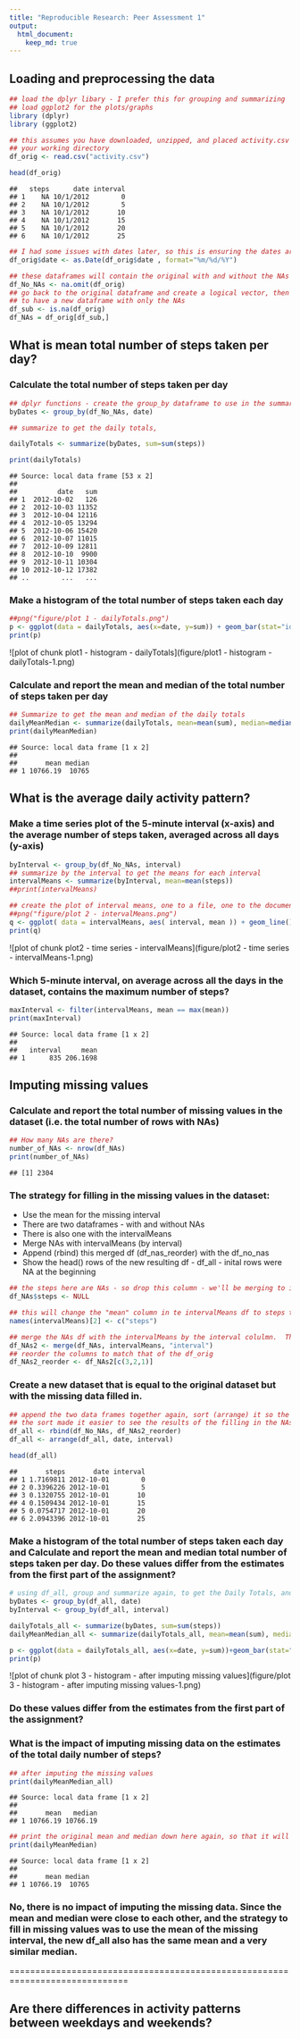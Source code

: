 ```yaml
---
title: "Reproducible Research: Peer Assessment 1"
output: 
  html_document:
    keep_md: true
---
```



## Loading and preprocessing the data

```r
## load the dplyr libary - I prefer this for grouping and summarizing
## load ggplot2 for the plots/graphs
library (dplyr)
library (ggplot2)

## this assumes you have downloaded, unzipped, and placed activity.csv into
## your working directory
df_orig <- read.csv("activity.csv")

head(df_orig)
```

```
##   steps      date interval
## 1    NA 10/1/2012        0
## 2    NA 10/1/2012        5
## 3    NA 10/1/2012       10
## 4    NA 10/1/2012       15
## 5    NA 10/1/2012       20
## 6    NA 10/1/2012       25
```

```r
## I had some issues with dates later, so this is ensuring the dates are of the date class
df_orig$date <- as.Date(df_orig$date , format="%m/%d/%Y")

## these dataframes will contain the original with and without the NAs - to be used in subsequent steps
df_No_NAs <- na.omit(df_orig)
## go back to the original dataframe and create a logical vector, then use it to subset the original
## to have a new dataframe with only the NAs
df_sub <- is.na(df_orig)
df_NAs = df_orig[df_sub,]
```

## What is mean total number of steps taken per day?

### Calculate the total number of steps taken per day


```r
## dplyr functions - create the group_by dataframe to use in the summarize function
byDates <- group_by(df_No_NAs, date)

## summarize to get the daily totals, 

dailyTotals <- summarize(byDates, sum=sum(steps))  

print(dailyTotals)
```

```
## Source: local data frame [53 x 2]
## 
##          date   sum
## 1  2012-10-02   126
## 2  2012-10-03 11352
## 3  2012-10-04 12116
## 4  2012-10-05 13294
## 5  2012-10-06 15420
## 6  2012-10-07 11015
## 7  2012-10-09 12811
## 8  2012-10-10  9900
## 9  2012-10-11 10304
## 10 2012-10-12 17382
## ..        ...   ...
```

### Make a histogram of the total number of steps taken each day


```r
##png("figure/plot 1 - dailyTotals.png")
p <- ggplot(data = dailyTotals, aes(x=date, y=sum)) + geom_bar(stat="identity")
print(p)
```

![plot of chunk plot1 - histogram - dailyTotals](figure/plot1 - histogram - dailyTotals-1.png) 

### Calculate and report the mean and median of the total number of steps taken per day


```r
## Summarize to get the mean and median of the daily totals
dailyMeanMedian <- summarize(dailyTotals, mean=mean(sum), median=median(sum)) 
print(dailyMeanMedian)
```

```
## Source: local data frame [1 x 2]
## 
##       mean median
## 1 10766.19  10765
```

## What is the average daily activity pattern?

### Make a time series plot of the 5-minute interval (x-axis) and the average number of steps taken, averaged across all days (y-axis)


```r
byInterval <- group_by(df_No_NAs, interval)
## summarize by the interval to get the means for each interval
intervalMeans <- summarize(byInterval, mean=mean(steps)) 
##print(intervalMeans)

## create the plot of interval means, one to a file, one to the document
##png("figure/plot 2 - intervalMeans.png")
q <- ggplot( data = intervalMeans, aes( interval, mean )) + geom_line() 
print(q)
```

![plot of chunk plot2 - time series - intervalMeans](figure/plot2 - time series - intervalMeans-1.png) 

### Which 5-minute interval, on average across all the days in the dataset, contains the maximum number of steps?

```r
maxInterval <- filter(intervalMeans, mean == max(mean))
print(maxInterval)
```

```
## Source: local data frame [1 x 2]
## 
##   interval     mean
## 1      835 206.1698
```

## Imputing missing values

### Calculate and report the total number of missing values in the dataset (i.e. the total number of rows with NAs)

```r
## How many NAs are there?
number_of_NAs <- nrow(df_NAs)
print(number_of_NAs)
```

```
## [1] 2304
```

### The strategy for filling in the missing values in the dataset:
* Use the mean for the missing interval 
* There are two dataframes - with and without NAs
* There is also one with the intervalMeans
* Merge NAs with intervalMeans (by interval)
* Append (rbind) this merged df (df_nas_reorder) with the df_no_nas
* Show the head() rows of the new resulting df - df_all - inital rows were NA at the beginning

```r
## the steps here are NAs - so drop this column - we'll be merging to it later to replace with the interval means
df_NAs$steps <- NULL

## this will change the "mean" column in te intervalMeans df to steps to be consistent with this question.
names(intervalMeans)[2] <- c("steps")

## merge the NAs df with the intervalMeans by the interval colulmn.  This will "Fill in" the missing (NAs) data.
df_NAs2 <- merge(df_NAs, intervalMeans, "interval")
## reorder the columns to match that of the df_orig
df_NAs2_reorder <- df_NAs2[c(3,2,1)]
```

### Create a new dataset that is equal to the original dataset but with the missing data filled in.

```r
## append the two data frames together again, sort (arrange) it so the head() is in the same order as the originL
## the sort made it easier to see the results of the filling in the NAs data.
df_all <- rbind(df_No_NAs, df_NAs2_reorder)
df_all <- arrange(df_all, date, interval)

head(df_all)
```

```
##       steps       date interval
## 1 1.7169811 2012-10-01        0
## 2 0.3396226 2012-10-01        5
## 3 0.1320755 2012-10-01       10
## 4 0.1509434 2012-10-01       15
## 5 0.0754717 2012-10-01       20
## 6 2.0943396 2012-10-01       25
```

### Make a histogram of the total number of steps taken each day and Calculate and report the mean and median total number of steps taken per day. Do these values differ from the estimates from the first part of the assignment? 

```r
# using df_all, group and summarize again, to get the Daily Totals, and the DAily Mean and Median of the daily totals
byDates <- group_by(df_all, date)
byInterval <- group_by(df_all, interval)

dailyTotals_all <- summarize(byDates, sum=sum(steps))  
dailyMeanMedian_all <- summarize(dailyTotals_all, mean=mean(sum), median=median(sum))  

p <- ggplot(data = dailyTotals_all, aes(x=date, y=sum))+geom_bar(stat="identity")
print(p)
```

![plot of chunk plot 3 - histogram - after imputing missing values](figure/plot 3 - histogram - after imputing missing values-1.png) 
### Do these values differ from the estimates from the first part of the assignment?
### What is the impact of imputing missing data on the estimates of the total daily number of steps?

```r
## after imputing the missing values
print(dailyMeanMedian_all)
```

```
## Source: local data frame [1 x 2]
## 
##       mean   median
## 1 10766.19 10766.19
```

```r
## print the original mean and median down here again, so that it will be easier to compare
print(dailyMeanMedian)
```

```
## Source: local data frame [1 x 2]
## 
##       mean median
## 1 10766.19  10765
```
### No, there is no impact of imputing the missing data.  Since the mean and median were close to each other, and the strategy to fill in missing values was to use the mean of the missing interval, the new df_all also has the same mean and a very similar median.
=============================================================================
## Are there differences in activity patterns between weekdays and weekends?
